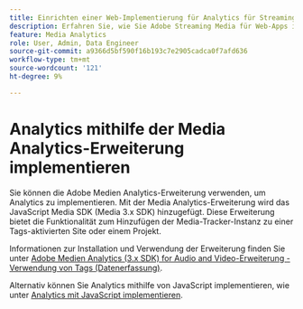 ```yaml
---
title: Einrichten einer Web-Implementierung für Analytics für Streaming-Medien
description: Erfahren Sie, wie Sie Adobe Streaming Media für Web-Apps implementieren.
feature: Media Analytics
role: User, Admin, Data Engineer
source-git-commit: a9366d5bf590f16b193c7e2905cadca0f7afd636
workflow-type: tm+mt
source-wordcount: '121'
ht-degree: 9%

---
```


# Analytics mithilfe der Media Analytics-Erweiterung implementieren

Sie können die Adobe Medien Analytics-Erweiterung verwenden, um Analytics zu implementieren. Mit der Media Analytics-Erweiterung wird das JavaScript Media SDK (Media 3.x SDK) hinzugefügt. Diese Erweiterung bietet die Funktionalität zum Hinzufügen der Media-Tracker-Instanz zu einer Tags-aktivierten Site oder einem Projekt.

Informationen zur Installation und Verwendung der Erweiterung finden Sie unter [Adobe Medien Analytics (3.x SDK) for Audio and Video-Erweiterung - Verwendung von Tags (Datenerfassung)](https://experienceleague.adobe.com/docs/experience-platform/tags/extensions/adobe/media-analytics-3x/overview.html?lang=de).

Alternativ können Sie Analytics mithilfe von JavaScript implementieren, wie unter [Analytics mit JavaScript implementieren](/help/implementation/media-sdk/setup/web-implementation.md).
